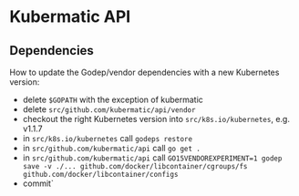 # Kubermatic API

## Dependencies

How to update the Godep/vendor dependencies with a new Kubernetes version:

- delete `$GOPATH` with the exception of kubermatic
- delete `src/github.com/kubermatic/api/vendor`
- checkout the right Kubernetes version into `src/k8s.io/kubernetes`, e.g. v1.1.7
- in `src/k8s.io/kubernetes` call `godeps restore`
- in `src/github.com/kubermatic/api` call `go get .`
- in `src/github.com/kubermatic/api` call `GO15VENDOREXPERIMENT=1 godep save -v ./... github.com/docker/libcontainer/cgroups/fs github.com/docker/libcontainer/configs`
- commit`

